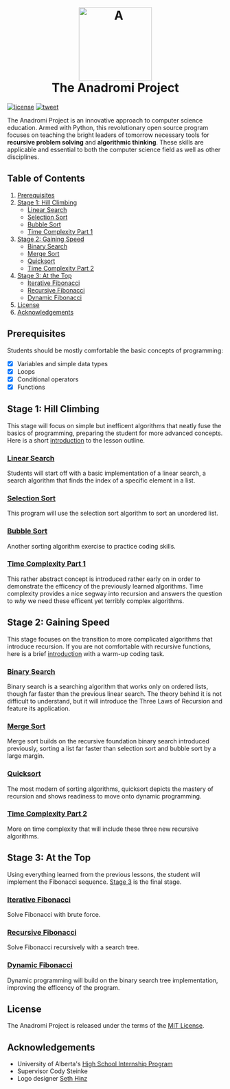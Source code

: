 <h1 align="center">
  <a href="https://github.com/haw230/the-anadromi-project"><img src="https://github.com/haw230/the-anadromi-project/blob/pictures/anadromi_logo.png" alt="A" width="170"></a>
  <br>
  The Anadromi Project
  <br>
</h1>

[![license](https://img.shields.io/badge/license-MIT-blue.svg)](https://raw.githubusercontent.com/haw230/the-anadromi-project/master/LICENSE)
[![tweet](https://img.shields.io/twitter/url/https/github.com/haw230/the-anadromi-project.svg?style=social)](https://twitter.com/anadromi)

The Anadromi Project is an innovative approach to computer science education. Armed with Python, this revolutionary open source program focuses on teaching the bright leaders of tomorrow necessary tools for **recursive problem solving** and **algorithmic thinking**. These skills are applicable and essential to both the computer science field as well as other disciplines.

## Table of Contents
1. [Prerequisites](#prerequisites "What you might want to know before starting")
2. [Stage 1: Hill Climbing](#stage-1-hill-climbing "First stage!")   
    * [Linear Search](#linear-search "A simple way to search")
    * [Selection Sort](#selection-sort "A simple way to sort")
    * [Bubble Sort](#bubble-sort "Another simple way to sort")
    * [Time Complexity Part 1](#time-complexity-part-1 "Measuring efficency")
3. [Stage 2: Gaining Speed](#stage-2-gaining-speed "Stage stage!")
    * [Binary Search](#binary-search "Efficent way to search")
    * [Merge Sort](#merge-sort "Efficent way to sort")
    * [Quicksort](#quicksort "A very quick way to sort")
    * [Time Complexity Part 2](#time-complexity-part-1 "More measuring efficency!")
4. [Stage 3: At the Top](#stage-3-at-the-top "Final stage!")
    * [Iterative Fibonacci](#iterative-fibonacci "Iterative but inelegant")
    * [Recursive Fibonacci](#recursive-fibonacci "Optimal but tiring")
    * [Dynamic Fibonacci](#dynamic-fibonacci "Optimizing the tree")
5. [License](#license)
6. [Acknowledgements](#acknowledgements)

## Prerequisites
Students should be mostly comfortable the basic concepts of programming: 
- [x] Variables and simple data types
- [x] Loops
- [x] Conditional operators
- [x] Functions

## Stage 1: Hill Climbing
This stage will focus on simple but inefficent algorithms that neatly fuse the basics of programming, preparing the student for more advanced concepts. Here is a short [introduction](https://github.com/haw230/the-anadromi-project/tree/master/stage-1-hill-climbing) to the lesson outline.
### [Linear Search](https://github.com/haw230/the-anadromi-project/tree/master/stage-1-hill-climbing/1-linear-search)
Students will start off with a basic implementation of a linear search, a search algorithm that finds the index of a specific element in a list.

### [Selection Sort](https://github.com/haw230/the-anadromi-project/tree/master/stage-1-hill-climbing/2-selection-sort)
This program will use the selection sort algorithm to sort an unordered list.

### [Bubble Sort](https://github.com/haw230/the-anadromi-project/tree/master/stage-1-hill-climbing/3-bubble-sort)
Another sorting algorithm exercise to practice coding skills.

### [Time Complexity Part 1](https://github.com/haw230/the-anadromi-project/tree/master/stage-1-hill-climbing/4-time-complexity-part-1)
This rather abstract concept is introduced rather early on in order to demonstrate the efficency of the previously learned algorithms. Time complexity provides a nice segway into recursion and answers the question to *why* we need these efficent yet terribly complex algorithms.

## Stage 2: Gaining Speed
This stage focuses on the transition to more complicated algorithms that introduce recursion. If you are not comfortable with recursive functions, here is a brief [introduction](https://github.com/haw230/the-anadromi-project/tree/master/stage-2-gaining-speed) with a warm-up coding task.

### [Binary Search](https://github.com/haw230/the-anadromi-project/tree/master/stage-2-gaining-speed/1-binary-search)
Binary search is a searching algorithm that works only on ordered lists, though far faster than the previous linear search. The theory behind it is not difficult to understand, but it will introduce the Three Laws of Recursion and feature its application.

### [Merge Sort](https://github.com/haw230/the-anadromi-project/tree/master/stage-2-gaining-speed/2-merge-sort)
Merge sort builds on the recursive foundation binary search introduced previously, sorting a list far faster than selection sort and bubble sort by a large margin.

### [Quicksort](https://github.com/haw230/the-anadromi-project/tree/master/stage-2-gaining-speed/3-quicksort)
The most modern of sorting algorithms, quicksort depicts the mastery of recursion and shows readiness to move onto dynamic programming.

### [Time Complexity Part 2](https://github.com/haw230/the-anadromi-project/tree/master/stage-2-gaining-speed/4-time-complexity-part-2)
More on time complexity that will include these three new recursive algorithms.

## Stage 3: At the Top
Using everything learned from the previous lessons, the student will implement the Fibonacci sequence. [Stage 3](https://github.com/haw230/the-anadromi-project/tree/master/stage-3-at-the-top) is the final stage.

### [Iterative Fibonacci](https://github.com/haw230/the-anadromi-project/tree/master/stage-3-at-the-top/1-iter-fibonacci)
Solve Fibonacci with brute force.

### [Recursive Fibonacci](https://github.com/haw230/the-anadromi-project/tree/master/stage-3-at-the-top/2-binary-search-tree)
Solve Fibonacci recursively with a search tree.

### [Dynamic Fibonacci](https://github.com/haw230/the-anadromi-project/tree/master/stage-3-at-the-top/3-dynamic-programming)
Dynamic programming will build on the binary search tree implementation, improving the efficency of the program.

## License
The Anadromi Project is released under the terms of the [MIT License](http://www.opensource.org/licenses/MIT "MIT License").

## Acknowledgements
* University of Alberta's [High School Internship Program](https://www.ualberta.ca/computing-science/explore/hs-internships "High School Internship Program")
* Supervisor Cody Steinke
* Logo designer [Seth Hinz](https://github.com/shinzlet "GitHub Handle")
